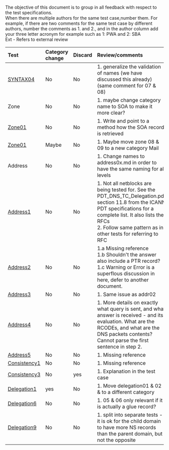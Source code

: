 The objective of this document is to group in all feedback with respect to
the test specifications.<br/>
When there are multiple authors for the same test case,number them. For
example, if there are two comments for the same test case by different
authors, number the comments as 1. and 2., and in the author column add your
three letter acronym  for example such as 1: PWA and 2: SBA <br/>
Ext - Refers to external review <br/>

| Test   | Category change | Discard | Review/comments                  | Author   |
|:-------|:---------|:--------|:----------------------------------------|:---------|
| [SYNTAX04](Syntax-TP/syntax04.md) | No | No | 1. generalize the validation of names (we have discussed this already) (same comment for 07 & 08)| 1. Ext |
| Zone | No | No | 1. maybe change category name to SOA to make it more clear?| 1. Ext |
| [Zone01](Zone-TP/zone01.md) | No | No | 1. Write and point to a method how the SOA record is retrieved| 1. SBA |
| [Zone01](Zone-TP/zone08.md) | Maybe | No | 1. Maybe move zone 08 & 09 to a new category Mail| 1. SBA |
| Address | No | No | 1. Change names to address0x.md in order to have the same naming for all levels| 1.PWA |
| [Address1](Address-TP/addr01.md) | No | No | 1. Not all netblocks are being tested for. See the PDT_DNS_TC_Delegation.pdf section 11.8 from the ICANN PDT specifications for a complete list. It also lists the RFCs <br/> 2. Follow same pattern as in other tests for referring to RFC | 1.PWA <br/> 2. SBA |
| [Address2](Address-TP/addr02.md) | No | No | 1.a Missing reference <br/> 1.b Shouldn't the answer also include a PTR record? <br/> 1.c Warning or Error is a superflous discussion in here, defer to another document. | 1.PWA |
| [Address3](Address-TP/addr03.md) | No | No | 1. Same issue as addr02 | 1.PWA |
| [Address4](Address-TP/addr04.md) | No | No | 1. More details on exactly what query is sent, and what answer is received - and its evaluation. What are the RCODEs, and what are the DNS packets contents? Cannot parse the first sentence in step 2. | 1.PWA |
| [Address5](Address-TP/addr05.md) | No | No | 1. Missing reference | 1.PWA |
| [Consistency1](Consistency-TP/consistency01.md) | No | No | 1. Missing reference | 1.SBA |
| [Consistency3](Consistency-TP/consistency03.md) | No | yes | 1. Explanation in the test case | 1.SBA |
| [Delegation1](Delegation-TP/delegation01.md) | yes | No | 1. Move delegation01 & 02 & to a different category | 1.SBA |
| [Delegation6](Delegation-TP/delegation06.md) | No | No | 1. 05 & 06 only relevant if it is actually a glue record? | 1.Ext |
| [Delegation9](Delegation-TP/delegation09.md) | No | No | 1. split into separate tests - it is ok for the child domain to have more NS records than the parent domain, but not the opposite | 1.Ext |



